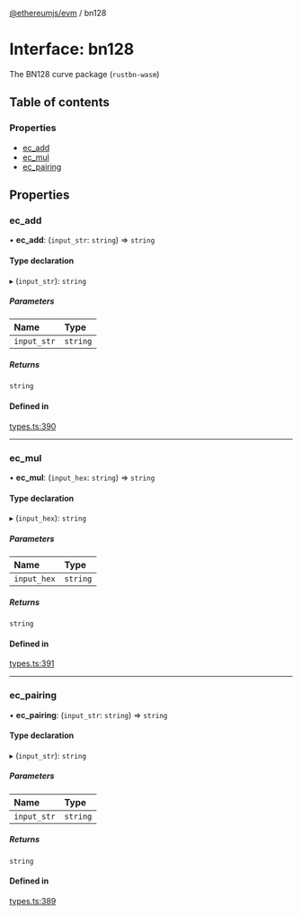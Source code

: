 [@ethereumjs/evm](../README.md) / bn128

# Interface: bn128

The BN128 curve package (`rustbn-wasm`)

## Table of contents

### Properties

- [ec\_add](bn128.md#ec_add)
- [ec\_mul](bn128.md#ec_mul)
- [ec\_pairing](bn128.md#ec_pairing)

## Properties

### ec\_add

• **ec\_add**: (`input_str`: `string`) => `string`

#### Type declaration

▸ (`input_str`): `string`

##### Parameters

| Name | Type |
| :------ | :------ |
| `input_str` | `string` |

##### Returns

`string`

#### Defined in

[types.ts:390](https://github.com/ethereumjs/ethereumjs-monorepo/blob/master/packages/evm/src/types.ts#L390)

___

### ec\_mul

• **ec\_mul**: (`input_hex`: `string`) => `string`

#### Type declaration

▸ (`input_hex`): `string`

##### Parameters

| Name | Type |
| :------ | :------ |
| `input_hex` | `string` |

##### Returns

`string`

#### Defined in

[types.ts:391](https://github.com/ethereumjs/ethereumjs-monorepo/blob/master/packages/evm/src/types.ts#L391)

___

### ec\_pairing

• **ec\_pairing**: (`input_str`: `string`) => `string`

#### Type declaration

▸ (`input_str`): `string`

##### Parameters

| Name | Type |
| :------ | :------ |
| `input_str` | `string` |

##### Returns

`string`

#### Defined in

[types.ts:389](https://github.com/ethereumjs/ethereumjs-monorepo/blob/master/packages/evm/src/types.ts#L389)

